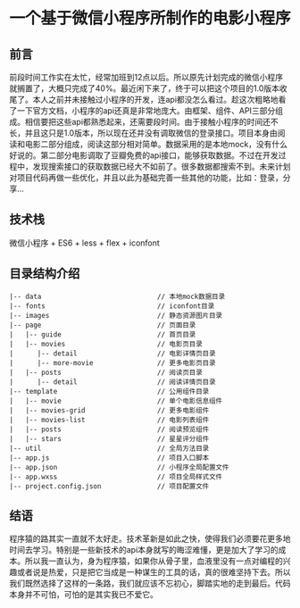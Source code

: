 # 一个基于微信小程序所制作的电影小程序 #

## 前言

前段时间工作实在太忙，经常加班到12点以后。所以原先计划完成的微信小程序就搁置了，大概只完成了40%。最近闲下来了，终于可以把这个项目的1.0版本收尾了。本人之前并未接触过小程序的开发，连api都没怎么看过。趁这次粗略地看了一下官方文档，小程序的api还真是非常地庞大。由框架、组件、API三部分组成。相信要把这些api都熟悉起来，还需要段时间。由于接触小程序的时间还不长，并且这只是1.0版本，所以现在还并没有调取微信的登录接口。项目本身由阅读和电影二部分组成，阅读这部分相对简单。数据采用的是本地mock，没有什么好说的。第二部分电影调取了豆瓣免费的api接口，能够获取数据。不过在开发过程中，发现搜索接口的获取数据已经大不如前了。很多数据都搜索不到。未来计划对项目代码再做一些优化，并且以此为基础完善一些其他的功能，比如：登录，分享...

## 技术栈

微信小程序 + ES6 + less + flex + iconfont

## 目录结构介绍 ##

	|-- data                             // 本地mock数据目录
	|-- fonts                            // iconfont目录
	|-- images                           // 静态资源图片目录
	|-- page                             // 页面目录
	|   |-- guide                        // 首页目录
	|   |-- movies                       // 电影页目录
	|      |-- detail                    // 电影详情页目录
	|      |-- more-movie                // 更多电影页目录
	|   |-- posts                        // 阅读页目录
    |      |-- detail                    // 阅读详情页目录
	|-- template                         // 公用组件目录
	|   |-- movie                        // 单个电影信息组件
    |   |-- movies-grid                  // 更多电影组件
    |   |-- movies-list                  // 电影列表组件
    |   |-- posts                        // 阅读预览组件
    |   |-- stars                        // 星星评分组件
    |-- util                             // 全局方法目录
	|-- app.js                           // 项目入口脚本
	|-- app.json                         // 小程序全局配置文件
	|-- app.wxss                         // 项目全局样式文件
	|-- project.config.json              // 项目配置文件

## 结语

程序猿的路其实一直就不太好走。技术革新是如此之快，使得我们必须要花更多地时间去学习。特别是一些新技术的api本身就写的晦涩难懂，更是加大了学习的成本。所以我一直认为，身为程序猿，如果你从骨子里，血液里没有一点对编程的兴趣或者说是热爱，只是把它当成是一种谋生的工具的话，真的很难坚持下去。所以我们既然选择了这样的一条路，我们就应该不忘初心，脚踏实地的走到最后。代码本身并不可怕，可怕的是其实我已不爱它。